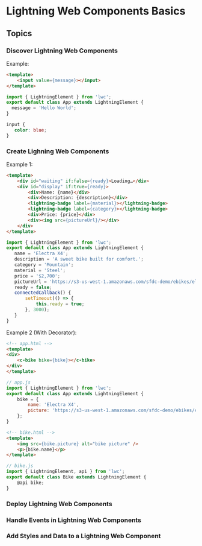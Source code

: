 # Lightning Web Components Basics

## Topics

### Discover Lightning Web Components

Example:

```HTML
<template>
    <input value={message}></input>
</template>
```

```JavaScript
import { LightningElement } from 'lwc';
export default class App extends LightningElement {
  message = 'Hello World';
}
```

```CSS
input {
   color: blue;
}
```

### Create Lighning Web Components

Example 1:

```HTML
<template>
    <div id="waiting" if:false={ready}>Loading…</div>
    <div id="display" if:true={ready}>
        <div>Name: {name}</div>
        <div>Description: {description}</div>
        <lightning-badge label={material}></lightning-badge>
        <lightning-badge label={category}></lightning-badge>
        <div>Price: {price}</div>
        <div><img src={pictureUrl}/></div>
    </div>
</template>
```

```JavaScript
import { LightningElement } from 'lwc';
export default class App extends LightningElement {
   name = 'Electra X4';
   description = 'A sweet bike built for comfort.';
   category = 'Mountain';
   material = 'Steel';
   price = '$2,700';
   pictureUrl = 'https://s3-us-west-1.amazonaws.com/sfdc-demo/ebikes/electrax4.jpg';
   ready = false;
   connectedCallback() {
       setTimeout(() => {
           this.ready = true;
       }, 3000);
   }
}
```

Example 2 (With Decorator):

```HTML
<!-- app.html -->
<template>
<div>
    <c-bike bike={bike}></c-bike>
</div>
</template>
```

```JavaScript
// app.js
import { LightningElement } from 'lwc';
export default class App extends LightningElement {
    bike = {
        name: 'Electra X4',
        picture: 'https://s3-us-west-1.amazonaws.com/sfdc-demo/ebikes/electrax4.jpg'
    };
}
```

```HTML
<!-- bike.html -->
<template>
    <img src={bike.picture} alt="bike picture" />
    <p>{bike.name}</p>
</template>
```

```JavaScript
// bike.js
import { LightningElement, api } from 'lwc';
export default class Bike extends LightningElement {
    @api bike;
}
```

### Deploy Lightning Web Components

### Handle Events in Lightning Web Components

### Add Styles and Data to a Lightning Web Component
